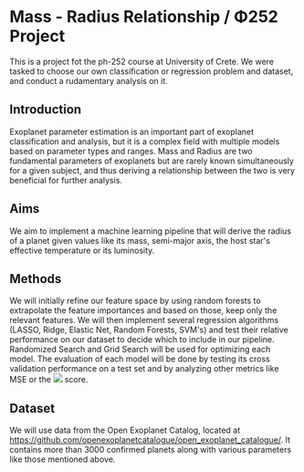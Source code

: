 # Mass - Radius Relationship / Φ252 Project
This is a project fot the ph-252 course at University of Crete. We were tasked to choose our own classification or regression problem and dataset, and conduct a rudamentary analysis on it.

## Introduction

Exoplanet parameter estimation is an important part of exoplanet classification and analysis, but it is a complex field with multiple models based on parameter types and ranges. Mass and Radius are two fundamental parameters of exoplanets but are rarely known simultaneously for a given subject, and thus deriving a relationship between the two is very beneficial for further analysis.

## Aims

We aim to implement a machine learning pipeline that will derive the radius of a planet given values like its mass, semi-major axis, the host star's effective temperature or its luminosity.

## Methods

We will initially refine our feature space by using random forests to extrapolate the feature importances and based on those, keep only the relevant features. We will then implement several regression algorithms (LASSO, Ridge, Elastic Net, Random Forests, SVM's) and test their relative performance on our dataset to decide which to include in our pipeline. Randomized Search and Grid Search will be used for optimizing each model. The evaluation of each model will be done by testing its cross validation performance on a test set and by analyzing other metrics like MSE or the <img src="https://latex.codecogs.com/gif.latex?R^2"/>  score.

## Dataset

We will use data from the Open Exoplanet Catalog, located at https://github.com/openexoplanetcatalogue/open_exoplanet_catalogue/. It contains more than 3000  confirmed planets along with various parameters like those mentioned above.
